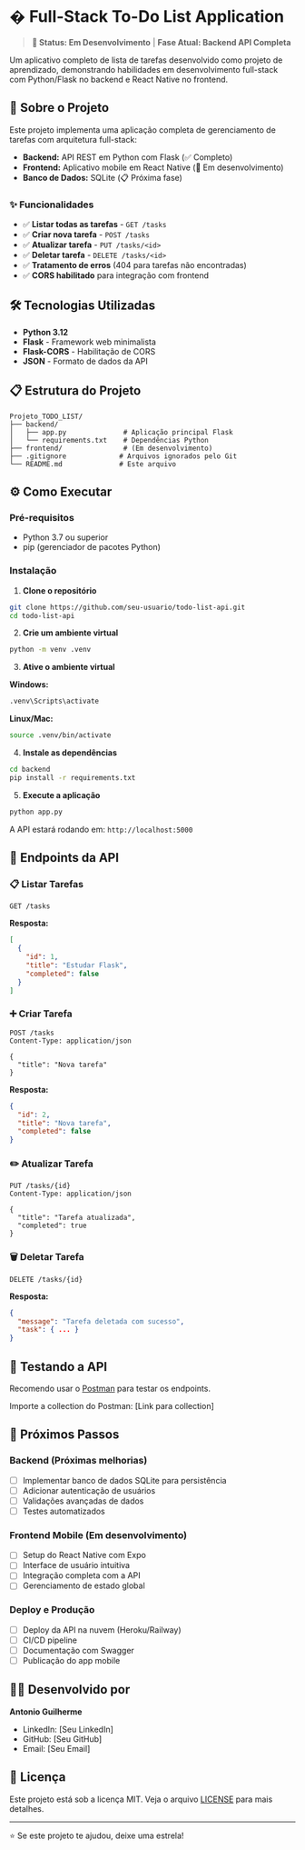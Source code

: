 # � Full-Stack To-Do List Application

> **🚧 Status: Em Desenvolvimento** | **Fase Atual: Backend API Completa**

Um aplicativo completo de lista de tarefas desenvolvido como projeto de aprendizado, demonstrando habilidades em desenvolvimento full-stack com Python/Flask no backend e React Native no frontend.

## 🚀 Sobre o Projeto

Este projeto implementa uma aplicação completa de gerenciamento de tarefas com arquitetura full-stack:

- **Backend:** API REST em Python com Flask (✅ Completo)
- **Frontend:** Aplicativo mobile em React Native (🚧 Em desenvolvimento)
- **Banco de Dados:** SQLite (📋 Próxima fase)

### ✨ Funcionalidades

- ✅ **Listar todas as tarefas** - `GET /tasks`
- ✅ **Criar nova tarefa** - `POST /tasks`
- ✅ **Atualizar tarefa** - `PUT /tasks/<id>`
- ✅ **Deletar tarefa** - `DELETE /tasks/<id>`
- ✅ **Tratamento de erros** (404 para tarefas não encontradas)
- ✅ **CORS habilitado** para integração com frontend

## 🛠️ Tecnologias Utilizadas

- **Python 3.12**
- **Flask** - Framework web minimalista
- **Flask-CORS** - Habilitação de CORS
- **JSON** - Formato de dados da API

## 📋 Estrutura do Projeto

```
Projeto_TODO_LIST/
├── backend/
│   ├── app.py              # Aplicação principal Flask
│   └── requirements.txt    # Dependências Python
├── frontend/               # (Em desenvolvimento)
├── .gitignore             # Arquivos ignorados pelo Git
└── README.md              # Este arquivo
```

## ⚙️ Como Executar

### Pré-requisitos

- Python 3.7 ou superior
- pip (gerenciador de pacotes Python)

### Instalação

1. **Clone o repositório**
```bash
git clone https://github.com/seu-usuario/todo-list-api.git
cd todo-list-api
```

2. **Crie um ambiente virtual**
```bash
python -m venv .venv
```

3. **Ative o ambiente virtual**

**Windows:**
```bash
.venv\Scripts\activate
```

**Linux/Mac:**
```bash
source .venv/bin/activate
```

4. **Instale as dependências**
```bash
cd backend
pip install -r requirements.txt
```

5. **Execute a aplicação**
```bash
python app.py
```

A API estará rodando em: `http://localhost:5000`

## 📡 Endpoints da API

### 📋 Listar Tarefas
```http
GET /tasks
```

**Resposta:**
```json
[
  {
    "id": 1,
    "title": "Estudar Flask",
    "completed": false
  }
]
```

### ➕ Criar Tarefa
```http
POST /tasks
Content-Type: application/json

{
  "title": "Nova tarefa"
}
```

**Resposta:**
```json
{
  "id": 2,
  "title": "Nova tarefa",
  "completed": false
}
```

### ✏️ Atualizar Tarefa
```http
PUT /tasks/{id}
Content-Type: application/json

{
  "title": "Tarefa atualizada",
  "completed": true
}
```

### 🗑️ Deletar Tarefa
```http
DELETE /tasks/{id}
```

**Resposta:**
```json
{
  "message": "Tarefa deletada com sucesso",
  "task": { ... }
}
```

## 🧪 Testando a API

Recomendo usar o [Postman](https://www.postman.com/) para testar os endpoints.

Importe a collection do Postman: [Link para collection]

## 🎯 Próximos Passos

### Backend (Próximas melhorias)
- [ ] Implementar banco de dados SQLite para persistência
- [ ] Adicionar autenticação de usuários
- [ ] Validações avançadas de dados
- [ ] Testes automatizados

### Frontend Mobile (Em desenvolvimento)
- [ ] Setup do React Native com Expo
- [ ] Interface de usuário intuitiva
- [ ] Integração completa com a API
- [ ] Gerenciamento de estado global

### Deploy e Produção
- [ ] Deploy da API na nuvem (Heroku/Railway)
- [ ] CI/CD pipeline
- [ ] Documentação com Swagger
- [ ] Publicação do app mobile

## 👨‍💻 Desenvolvido por

**Antonio Guilherme**

- LinkedIn: [Seu LinkedIn]
- GitHub: [Seu GitHub]
- Email: [Seu Email]

## 📄 Licença

Este projeto está sob a licença MIT. Veja o arquivo [LICENSE](LICENSE) para mais detalhes.

---

⭐ Se este projeto te ajudou, deixe uma estrela!
